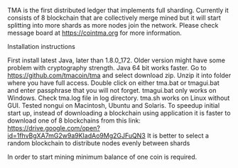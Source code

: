 TMA is the first distributed ledger that implements full sharding. Currently it consists of 8 blockchain that are collectively merge mined but it will start splitting into more shards as more nodes join  the network. Please check message board at https://cointma.org for more information.

Installation instructions

First install latest Java, later than 1.8.0_172. Older version might have some problem with cryptography strength. Java 64 bit works faster. Go to https://github.com/tmacoin/tma and select download zip. Unzip it into folder where you have full access. Double click on either tma.bat or tmagui.bat and enter passphrase that you will not forget. tmagui.bat only works on Windows. Check tma.log file in log directory. tma.sh works on Linux without GUI. Tested nongui on Macintosh, Ubuntu and Solaris. To speedup initial start up, instead of downloading a blockchain using application it is faster to download one of 8 blockchains from this link: https://drive.google.com/open?id=1fhvBgXA7mG2w9a9KIadAo9Mg2GJFuQN3 It is better to select a random blockchain to distribute nodes evenly between shards

In order to start mining minimum balance of one coin is required.

